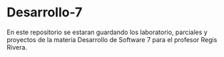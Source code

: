 # Desarrollo-7

En este repositorio se estaran guardando los laboratorio, parciales y proyectos de la materia Desarrollo de Software 7 para el profesor Regis Rivera.

